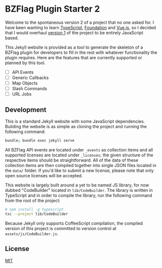 # BZFlag Plugin Starter 2

Welcome to the spontaneous version 2 of a project that no one asked for. I have been wanting to learn [TypeScript](https://www.typescriptlang.org/), [Foundation](http://foundation.zurb.com/) and [Vue.js](https://vuejs.org/), so I decided that I would overhaul [version 1](https://github.com/allejo/bzflagPluginStarter) of the project to be entirely JavaScript based.

This Jekyll website is provided as a tool to generate the skeleton of a BZFlag plugin for developers to fill in the rest with whatever functionality the plugin requires. Here are the features that are currently supported or planned by this tool.

- [ ] API Events
- [ ] Generic Callbacks
- [ ] Map Objects
- [ ] Slash Commands
- [ ] URL Jobs

## Development

This is a standard Jekyll website with some JavaScript dependencies. Building the website is as simple as cloning the project and running the following command:

```bash
bundle; bundle exec jekyll serve
```

All BZFlag API events are located under `_events` as collection items and all supported licenses are located under `_licenses`; the given structure of the respective items should be straightforward. All of the data of these collection items are then compiled together into single JSON files located in the `data/` folder. If you'd like to submit a new license, please note that only open source licenses will be accepted.

This website is largely built around a yet to be named JS library, for now dubbed "CodeBuilder" located in `lib/CodeBuilder`. The library is written in TypeScript and in order to compile the library, run the following command from the root of the project:

```bash
# npm install -g typescript
tsc --project lib/CodeBuilder
```

Because Jekyll only supports CoffeeScript compilation, the compiled version of this project is committed to version control at `assets/js/CodeBuilder.js`.

## License

[MIT](https://github.com/allejo/bzflagPluginStarter2/blob/master/LICENSE.md)